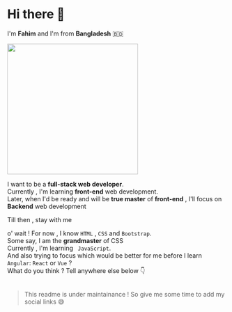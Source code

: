 # Hi there 👋
 I'm **Fahim** and I'm from **Bangladesh** 🇧🇩

<img src="https://github.com/mahtamun-hoque-fahim/mahtamun-hoque-fahim.github.io/blob/main/assests/me.webp" height="300px">

 I want to be a **full-stack web developer**. <br>
 Currently , I'm learning **front-end** web development. <br>
 Later, when I'd be ready and will be **true master** of **front-end** , I'll focus on **Backend** web development <br>
 
Till then , stay with me <br>

o' wait ! For now , I know ` HTML ` , `CSS` and `Bootstrap`. <br>
Some say, I am the **grandmaster** of CSS <br>
Currently , I'm learning ` JavaScript`.<br>
And also trying to focus which would be better for me before I learn `Angular`: `React` or `Vue` ? <br>
What do you think ?
Tell anywhere else below :point_down: <br><br>

> This readme is under maintainance ! 
> So give me some time to add my social links  :sweat_smile:
